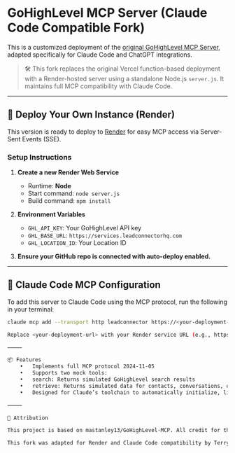 # GoHighLevel MCP Server (Claude Code Compatible Fork)

This is a customized deployment of the [original GoHighLevel MCP Server](https://github.com/mastanley13/GoHighLevel-MCP), adapted specifically for Claude Code and ChatGPT integrations.

> 🛠 This fork replaces the original Vercel function-based deployment with a Render-hosted server using a standalone Node.js `server.js`. It maintains full MCP compatibility with Claude Code.

---

## 🔧 Deploy Your Own Instance (Render)

This version is ready to deploy to [Render](https://render.com/) for easy MCP access via Server-Sent Events (SSE).

### Setup Instructions

1. **Create a new Render Web Service**  
   - Runtime: **Node**  
   - Start command: `node server.js`  
   - Build command: `npm install`

2. **Environment Variables**
   - `GHL_API_KEY`: Your GoHighLevel API key  
   - `GHL_BASE_URL`: `https://services.leadconnectorhq.com`  
   - `GHL_LOCATION_ID`: Your Location ID

3. **Ensure your GitHub repo is connected with auto-deploy enabled.**

---

## 🧩 Claude Code MCP Configuration

To add this server to Claude Code using the MCP protocol, run the following in your terminal:

```bash
claude mcp add --transport http leadconnector https://<your-deployment-url>

Replace <your-deployment-url> with your Render service URL (e.g., https://ghl-mcp-xxxx.onrender.com).

⸻

📦 Features
	•	Implements full MCP protocol 2024-11-05
	•	Supports two mock tools:
	•	search: Returns simulated GoHighLevel search results
	•	retrieve: Returns simulated data for contacts, conversations, or blog posts
	•	Designed for Claude’s toolchain to automatically initialize, list tools, and send pings

⸻

👥 Attribution

This project is based on mastanley13/GoHighLevel-MCP. All credit for the original structure and function goes to the author.

This fork was adapted for Render and Claude Code compatibility by Terry Yodaiken.